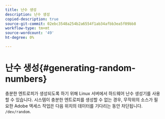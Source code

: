 ```yaml
---
title: 난수 생성
description: 난수 생성
copied-description: true
source-git-commit: 02ebc3548a254b2a6554f1ab34afbb3ea5f09bb8
workflow-type: tm+mt
source-wordcount: '49'
ht-degree: 0%

---
```


# 난수 생성{#generating-random-numbers}

충분한 엔트로피가 생성되도록 하기 위해 Linux 서버에서 하드웨어 난수 생성기를 사용할 수 있습니다. 시스템이 충분한 엔트로피를 생성할 수 없는 경우, 무작위의 소스가 필요한 Adobe 액세스 작업은 다음 위치의 데이터를 기다리는 동안 차단됩니다. `/dev/random`.
